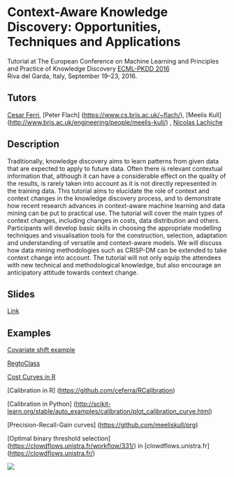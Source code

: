 # Context-Aware Knowledge Discovery: Opportunities, Techniques and Applications
Tutorial at The European Conference on Machine Learning and Principles and Practice of Knowledge Discovery [ECML-PKDD 2016](http://ecmlpkdd2016.org/)  
Riva del Garda, Italy, September 19–23, 2016. 



## Tutors 
[Cesar Ferri](http://users.dsic.upv.es/~cferri/), [Peter Flach] (https://www.cs.bris.ac.uk/~flach/), [Meelis Kull] (http://www.bris.ac.uk/engineering/people/meelis-kull/) , [Nicolas Lachiche](http://icube-sdc.unistra.fr/fr/index.php/Nicolas_Lachiche)

## Description

Traditionally, knowledge discovery aims to learn patterns from given data that are expected to apply to future data. Often there is relevant contextual information that, although it can have a considerable effect on the quality of the results, is rarely taken into account as it is not directly represented in the training data. This tutorial aims to elucidate the role of context and context changes in the knowledge discovery process, and to demonstrate how recent research advances in context-aware machine learning and data mining can be put to practical use. The tutorial will cover the main types of context changes, including changes in costs, data distribution and others. Participants will develop basic skills in choosing the appropriate modelling techniques and visualisation tools for the construction, selection, adaptation and understanding of versatile and context-aware models. We will discuss how data mining methodologies such as CRISP-DM can be extended to take context change into account. The tutorial will not only equip the attendees with new technical and methodological knowledge, but also encourage an anticipatory attitude towards context change.

## Slides
[Link](https://docs.google.com/presentation/d/1Q1_Wh8dcMDCH5DGuSxs_bieyIl8oDubmiYuZf8l9qu4/pub?start=false&loop=false&delayms=3000)

## Examples
[Covariate shift example](https://github.com/ceferra/CovariateShift/blob/master/Covariate_shift.ipynb)

[RegtoClass](https://github.com/ceferra/reg2class)

[Cost Curves in R](https://github.com/ceferra/CostCurves_R_Example)

[Calibration in R] (https://github.com/ceferra/RCalibration)

[Calibration in Python] (http://scikit-learn.org/stable/auto_examples/calibration/plot_calibration_curve.html)

[Precision-Recall-Gain curves] (https://github.com/meeliskull/prg)

[Optimal binary threshold selection] (https://clowdflows.unistra.fr/workflow/331/) in [clowdflows.unistra.fr] (https://clowdflows.unistra.fr/)

[<img src="http://reframe-d2k.org/thumb.php?f=Logo_reframe.jpg&width=500">](http://reframe-d2k.org/Main_Page)

